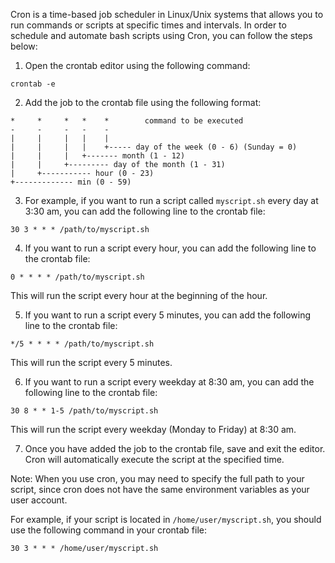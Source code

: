 Cron is a time-based job scheduler in Linux/Unix systems that allows you to run commands or scripts at specific times and intervals. In order to schedule and automate bash scripts using Cron, you can follow the steps below:

1. Open the crontab editor using the following command:

```
crontab -e
```

2. Add the job to the crontab file using the following format:

```
*     *     *   *    *        command to be executed
-     -     -   -    -
|     |     |   |    |
|     |     |   |    +----- day of the week (0 - 6) (Sunday = 0)
|     |     |   +------- month (1 - 12)
|     |     +--------- day of the month (1 - 31)
|     +----------- hour (0 - 23)
+------------- min (0 - 59)
```

3. For example, if you want to run a script called `myscript.sh` every day at 3:30 am, you can add the following line to the crontab file:

```
30 3 * * * /path/to/myscript.sh
```

4. If you want to run a script every hour, you can add the following line to the crontab file:

```
0 * * * * /path/to/myscript.sh
```

This will run the script every hour at the beginning of the hour.

5. If you want to run a script every 5 minutes, you can add the following line to the crontab file:

```
*/5 * * * * /path/to/myscript.sh
```

This will run the script every 5 minutes.

6. If you want to run a script every weekday at 8:30 am, you can add the following line to the crontab file:

```
30 8 * * 1-5 /path/to/myscript.sh
```

This will run the script every weekday (Monday to Friday) at 8:30 am.

7. Once you have added the job to the crontab file, save and exit the editor. Cron will automatically execute the script at the specified time.

Note: When you use cron, you may need to specify the full path to your script, since cron does not have the same environment variables as your user account.

For example, if your script is located in `/home/user/myscript.sh`, you should use the following command in your crontab file:

```
30 3 * * * /home/user/myscript.sh
```